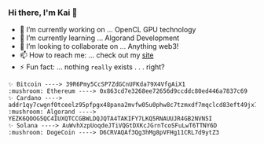 ### Hi there, I'm Kai 👋

- 🔭 I’m currently working on ... OpenCL GPU technology
- 🌱 I’m currently learning ... Algorand Development
- 👯 I’m looking to collaborate on ... Anything web3!
- 📫 How to reach me: ... check out my [site](https://yeetbucks.com)
- ⚡ Fun fact: ... nothing `really` exists . . . right?

```
✨ Bitcoin ----> 39R6Pmy5CcSP7ZdGCnUFKda79X4VfgAiX1
:mushroom: Ethereum ----> 0x863cd7e3268ee72656d9ccddc80ed446a7837c69
✨ Cardano ----> addr1qy7cwgnf0tceelz95pfpgx48pana2mvfw05u0phw8c7tzmxdf7mqclcd83eft49jx7d2s46awv8kxcgunjahguvff4ksehygfm
:mushroom: Algorand ----> YEZK6QOOG5QC4IUXQTCCGBWLDQJQTA4TAKIFY7LKQ5RNAUUJR4GB2NVN5I
✨ Solana ----> AuWvhXzpUoqdeJTiVQGtDXKcJGrnTcoSFuLwT6TTNY6D
:mushroom: DogeCoin ----> D6CRVAQAf3Qg3hMg8pVFHg11CRL7d9ytZ3
```
